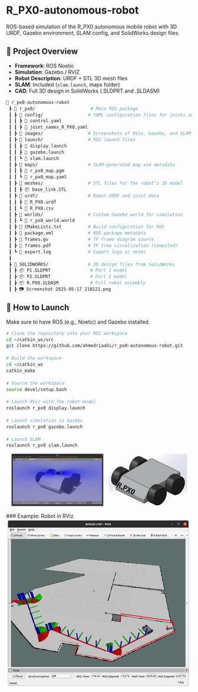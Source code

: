 # R_PX0-autonomous-robot
ROS-based simulation of the R_PX0 autonomous mobile robot with 3D URDF, Gazebo environment, SLAM config, and SolidWorks design files.
## 🧠 Project Overview

- **Framework**: ROS Noetic
- **Simulation**: Gazebo / RVIZ
- **Robot Description**: URDF + STL 3D mesh files
- **SLAM**: Included (`slam.launch`, maps folder)
- **CAD**: Full 3D design in SolidWorks (.SLDPRT and .SLDASM)
```bash
📁 r_px0-autonomous-robot
 ┣ 📂 r_px0/                     # Main ROS package
 ┃ ┣ 📂 config/                 # YAML configuration files for joints and control
 ┃ ┃ ┣ 📜 control.yaml
 ┃ ┃ ┣ 📜 joint_names_R_PX0.yaml
 ┃ ┣ 📂 images/                 # Screenshots of RViz, Gazebo, and SLAM
 ┃ ┣ 📂 launch/                 # ROS launch files
 ┃ ┃ ┣ 📜 display.launch
 ┃ ┃ ┣ 📜 gazebo.launch
 ┃ ┃ ┗ 📜 slam.launch
 ┃ ┣ 📂 maps/                   # SLAM-generated map and metadata
 ┃ ┃ ┣ 📜 r_px0_map.pgm
 ┃ ┃ ┗ 📜 r_px0_map.yaml
 ┃ ┣ 📂 meshes/                 # STL files for the robot’s 3D model
 ┃ ┃ ┣ 📦 base_link.STL
 ┃ ┣ 📂 urdf/                   # Robot URDF and joint data
 ┃ ┃ ┣ 📜 R_PX0.urdf
 ┃ ┃ ┗ 📜 R_PX0.csv
 ┃ ┣ 📂 worlds/                 # Custom Gazebo world for simulation
 ┃ ┃ ┗ 📜 r_px0_world.world
 ┃ ┣ 📜 CMakeLists.txt          # Build configuration for ROS
 ┃ ┣ 📜 package.xml             # ROS package metadata
 ┃ ┣ 📜 frames.gv               # TF frame diagram source
 ┃ ┣ 📜 frames.pdf              # TF tree visualization (compiled)
 ┃ ┗ 📜 export.log              # Export logs or notes
 ┃
 ┣ 📂 SOLIDWORKS/               # 3D design files from SolidWorks
 ┃ ┣ 📦 P1.SLDPRT               # Part 1 model
 ┃ ┣ 📦 P2.SLDPRT               # Part 2 model
 ┃ ┣ 📦 R.PX0.SLDASM            # Full robot assembly
 ┃ ┣ 📷 Screenshot 2025-05-17 210221.png
```

## 🧪 How to Launch

Make sure to have ROS (e.g., Noetic) and Gazebo installed.

```bash
# Clone the repository into your ROS workspace
cd ~/catkin_ws/src
git clone https://github.com/ahmedriaahi/r_px0-autonomous-robot.git

# Build the workspace
cd ~/catkin_ws
catkin_make

# Source the workspace
source devel/setup.bash

# Launch RViz with the robot model
roslaunch r_px0 display.launch

# Launch simulation in Gazebo
roslaunch r_px0 gazebo.launch

# Launch SLAM 
roslaunch r_px0 slam.launch
```
<p align="center">
  <img src="images/Screenshot from 2025-05-26 22-56-04.png" alt="Gazebo Simulation" width="50%" style="margin-right: 10px;"/>
  <img src="SOLIDWORKS/Screenshot 2025-05-25 233130.png" alt="conception in SOLIDWORKS" width="42%"/>
</p>
### Example: Robot in RViz
<img src="images/Screenshot from 2025-05-25 22-53-19.png"  alt="RViz" width="500"/>


